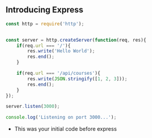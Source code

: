 ## Introducing Express

```js
const http = require('http');


const server = http.createServer(function(req, res){
    if(req.url === '/'){
        res.write('Hello World');
        res.end();
    }

    if(req.url === '/api/courses'){
        res.write(JSON.stringify([1, 2, 3]));
        res.end();
    }
});

server.listen(3000);

console.log('Listening on port 3000...');
```

- This was your initial code before express